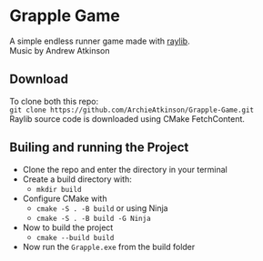 # Grapple Game

A simple endless runner game made with [raylib](https://www.raylib.com/).   
Music by Andrew Atkinson

## Download
To clone both this repo:      
`git clone https://github.com/ArchieAtkinson/Grapple-Game.git`      
Raylib source code is downloaded using CMake FetchContent.    

## Builing and running the Project

- Clone the repo and enter the directory in your terminal    
- Create a build directory with:
    - `mkdir build`    
- Configure CMake with 
    - `cmake -S . -B build` or using Ninja
    - `cmake -S . -B build -G Ninja`  
- Now to build the project 
    - `cmake --build build`    
- Now run the `Grapple.exe` from the build folder

